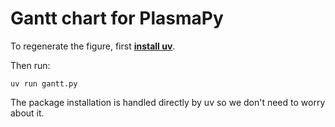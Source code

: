 # Gantt chart for PlasmaPy

To regenerate the figure, first [**install
uv**](https://docs.astral.sh/uv/#getting-started).

Then run:

```shell
uv run gantt.py
```

The package installation is handled directly by uv so we don't need to
worry about it.